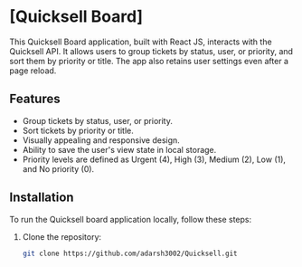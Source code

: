 # [Quicksell Board]

This Quicksell Board application, built with React JS, interacts with the Quicksell API. It allows users to group tickets by status, user, or priority, and sort them by priority or title. The app also retains user settings even after a page reload.

## Features

- Group tickets by status, user, or priority.
- Sort tickets by priority or title.
- Visually appealing and responsive design.
- Ability to save the user's view state in local storage.
- Priority levels are defined as Urgent (4), High (3), Medium (2), Low (1), and No priority (0).


## Installation

To run the Quicksell board application locally, follow these steps:

1. Clone the repository:
   ```bash
   git clone https://github.com/adarsh3002/Quicksell.git
